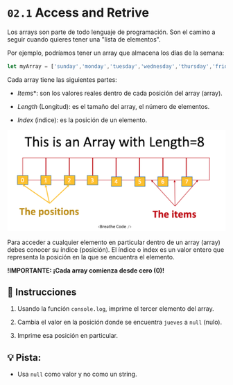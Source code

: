 # `02.1` Access and Retrive

Los arrays son parte de todo lenguaje de programación. Son el camino a seguir cuando quieres tener una "lista de elementos".

Por ejemplo, podríamos tener un array que almacena los días de la semana:

```js
let myArray = ['sunday','monday','tuesday','wednesday','thursday','friday','saturday'];
```

Cada array tiene las siguientes partes:

- *Item*s*: son los valores reales dentro de cada posición del array (array).

- *Length* (Longitud): es el tamaño del array, el número de elementos.

- *Index* (indice): es la posición de un elemento.

![Como funciona un array](../../.learn/assets/DbmSOHT.png?raw=true)

Para acceder a cualquier elemento en particular dentro de un array (array) debes conocer su índice (posición). El índice o index es un valor entero que representa la posición en la que se encuentra el elemento. 

**!IMPORTANTE: ¡Cada array comienza desde cero (0)!**

## 📝 Instrucciones

1. Usando la función `console.log`, imprime el tercer elemento del array.

2. Cambia el valor en la posición donde se encuentra `jueves` a `null` (nulo).

3. Imprime esa posición en particular.

## 💡 Pista:

 + Usa `null` como valor y no como un string.
